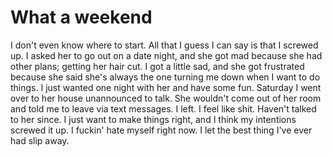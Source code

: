 # What a weekend

I don't even know where to start. All that I guess I can say is that I screwed up. I asked her to go out on a date night, and she got mad because she had other plans; getting her hair cut. I got a little sad, and she got frustrated because she said she's always the one turning me down when I want to do things. I just wanted one night with her and have some fun. Saturday I went over to her house unannounced to talk. She wouldn't come out of her room and told me to leave via text messages. I left. I feel like shit. Haven't talked to her since. I just want to make things right, and I think my intentions screwed it up. I fuckin' hate myself right now. I let the best thing I've ever had slip away.
